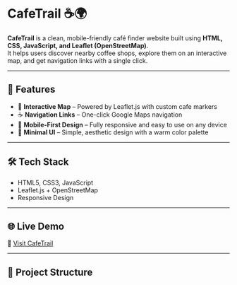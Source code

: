 # CafeTrail ☕🌍

**CafeTrail** is a clean, mobile-friendly café finder website built using **HTML, CSS, JavaScript, and Leaflet (OpenStreetMap)**.  
It helps users discover nearby coffee shops, explore them on an interactive map, and get navigation links with a single click.

---

## 🚀 Features
- 📍 **Interactive Map** – Powered by Leaflet.js with custom cafe markers  
- ☕ **Navigation Links** – One-click Google Maps navigation  
- 📱 **Mobile-First Design** – Fully responsive and easy to use on any device  
- 🎨 **Minimal UI** – Simple, aesthetic design with a warm color palette  

---

## 🛠️ Tech Stack
- HTML5, CSS3, JavaScript
- Leaflet.js + OpenStreetMap
- Responsive Design

---

## 🌐 Live Demo
🔗 [Visit CafeTrail](https://yourusername.github.io/CafeTrail/)

---

## 📂 Project Structure
